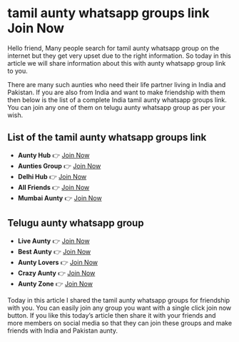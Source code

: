 #  tamil aunty whatsapp groups link Join Now

Hello friend, Many people search for tamil aunty whatsapp group on the internet but they get very upset due to the right information. So today in this article we will share information about this with aunty whatsapp group link to you.

There are many such aunties who need their life partner living in India and Pakistan. If you are also from India and want to make friendship with them then below is the list of a complete India tamil aunty whatsapp groups link. You can join any one of them on telugu aunty whatsapp group as per your wish.

## List of the tamil aunty whatsapp groups link

- **Aunty Hub** 👉 [Join Now](https://tazagame.site/girls-whatsapp-groups-for-partnership/)
- **Aunties Group** 👉 [Join Now](https://tazagame.site/)
- **Delhi Hub** 👉 [Join Now](https://tazagame.site/350-girls-whatsapp-number-for-friendship/)
- **All Friends** 👉 [Join Now](https://tazagame.site/)
- **Mumbai Aunty** 👉 [Join Now](https://tazagame.site/girls-whatsapp-groups-for-partnership/)

## Telugu aunty whatsapp group

- **Live Aunty** 👉 [Join Now](https://tazagame.site/girls-whatsapp-groups-for-partnership/)
- **Best Aunty** 👉 [Join Now](https://tazagame.site/)
- **Aunty Lovers** 👉 [Join Now](https://tazagame.site/girls-whatsapp-groups-for-partnership/)
- **Crazy Aunty** 👉 [Join Now](https://tazagame.site/)
- **Aunty Zone** 👉 [Join Now](https://tazagame.site/girls-whatsapp-groups-for-partnership/)

Today in this article I shared the tamil aunty whatsapp groups for friendship with you. You can easily join any group you want with a single click join now button. If you like this today’s article then share it with your friends and more members on social media so that they can join these groups and make friends with India and Pakistan aunty.
